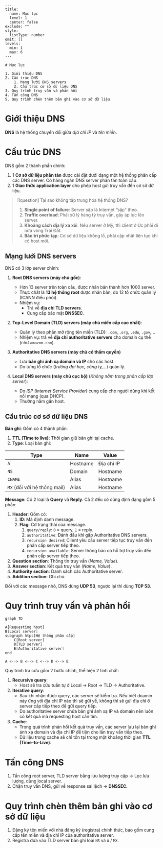 
```insta-toc
---
title:
  name: Mục lục
  level: 1
  center: false
exclude: ""
style:
  listType: number
omit: []
levels:
  min: 1
  max: 6
---

# Mục lục

1. Giới thiệu DNS
2. Cấu trúc DNS
    1. Mạng lưới DNS servers
    2. Cấu trúc cơ sở dữ liệu DNS
3. Quy trình truy vấn và phản hồi
4. Tấn công DNS
5. Quy trình chèn thêm bản ghi vào cơ sở dữ liệu
```


# Giới thiệu DNS

**DNS** là hệ thống chuyển đổi giữa *địa chỉ IP* và *tên miền*.

# Cấu trúc DNS

DNS gồm 2 thành phần chính:
1. 1 **Cơ sở dữ liệu phân tán** được cài đặt dưới dạng một hệ thống phân cấp các DNS server. Có hàng ngàn DNS server phân tán toàn cầu.
2. 1 **Giao thức application layer** cho phép host gửi truy vấn đến cơ sở dữ liệu.

>[!question] Tại sao không tập trung hóa hệ thống DNS?
>1. **Single point of failure**: Server sập là Internet “sập” theo.
>2. **Traffic overload**: Phải xử lý hàng tỷ truy vấn, gây áp lực lên server.
>3. **Khoảng cách địa lý xa xôi**: Nếu server ở Mỹ, thì client ở Úc phải đi nửa vòng Trái Đất.
>4. **Bảo trì phức tạp**: Cơ sở dữ liệu khổng lồ, phải cập nhật liên tục khi có host mới.

## Mạng lưới DNS servers

DNS có 3 lớp server chính:
1. **Root DNS servers (máy chủ gốc)**:
    - Hơn 13 server trên toàn cầu, được nhân bản thành hơn 1000 server.
    - Thực chất là **13 hệ thống root** được nhân bản, do 12 tổ chức quản lý (ICANN điều phối).
    - Nhiệm vụ:
	    - Trả về **địa chỉ TLD servers**.
	    - Cung cấp bảo mật **DNSSEC**.

2. **Top-Level Domain (TLD) servers (máy chủ miền cấp cao nhất)**:
    - Quản lý theo phần mở rộng tên miền (TLD): `.com`, `.org`, `.edu`, `.gov`,...
    - Nhiệm vụ: trả về **địa chỉ authoritative servers** cho domain cụ thể (như `amazon.com`).

3. **Authoritative DNS servers (máy chủ có thẩm quyền)**
    - Lưu **bản ghi ánh xạ domain và IP** cho các host.
    - Do từng tổ chức (*trường đại học, công ty,…*) quản lý.

4. **Local DNS servers (máy chủ cục bộ)** (*Không nằm trong phân cấp lớp server*):
	- Do *ISP (Internet Service Provider)* cung cấp cho người dùng khi kết nối mạng (qua DHCP).
	- Thường nằm gần host.

## Cấu trúc cơ sở dữ liệu DNS

**Bản ghi**: Gồm có 4 thành phần:
1. **TTL (Time to live)**: Thời gian giữ bản ghi tại cache.
2. **Type**: Loại bản ghi:

| Type                         | Name     | Value      |
| ---------------------------- | -------- | ---------- |
| `A`                          | Hostname | Địa chỉ IP |
| `NS`                         | Domain   | Hostname   |
| `CNAME`                      | Alias    | Hostname   |
| `MX` (đối với hệ thống mail) | Alias    | Hostname   |

**Message**: Có 2 loại là **Query** và **Reply**. Cả 2 đều có cùng định dạng gồm 5 phần:
1. **Header**: Gồm có:
	1. **ID**: Mã định danh message.
	2. **Flag**: Cờ trạng thái của message.
		1. `query/reply`: `0` = query, `1` = reply.
		2. `authoritative`: Đánh dấu khi gặp Authoritative DNS servers.
		3. `recursion desired`: Client yêu cầu server tiếp tục truy vấn đến phân cấp server tiếp theo.
		4. `recursion available`: Server thông báo có hỗ trợ truy vấn đến phân cấp server tiếp theo.
2. **Question section**: Thông tin truy vấn (*Name, Value*).
3. **Answer section**: Kết quả truy vấn (*Name, Value*).
4. **Authority section**: Danh sách các Authoritative server.
5. **Addition section**: Ghi chú.

Đối với các message nhỏ, DNS dùng **UDP 53**, ngược lại thì dùng **TCP 53**.

# Quy trình truy vấn và phản hồi

```mermaid
graph TD

A[Requesting host]
B[Local server]
subgraph htpc[Hệ thống phân cấp]
	C[Root server]
	D[TLD server]
	E[Authoritative server]
end

A <--> B <--> C <--> D <--> E

```

Quy trình tra cứu gồm 2 bước chính, thể hiện 2 tính chất:
1. **Recursive query**:
	- Host sẽ tra cứu tuần tự ở Local -> Root -> TLD -> Authoritative.
2. **Iterative query**:
	- Sau khi nhận được query, các server sẽ kiểm tra. Nếu biết doamin này ứng với địa chỉ IP nào thì sẽ gửi về, không thì sẽ gửi địa chỉ ở server cấp tiếp theo để gửi query tiếp.
	- Do authoritative server chứa bản ghi ánh xạ IP và domain nên luôn có kết quả mà requesting host cần tìm.
3. **Cache**:
	- Trong quá trình phản hồi kết quả truy vấn, các server lưu lại bản ghi ánh xạ domain và địa chỉ IP để tiện cho lần truy vấn tiếp theo.
	- Dữ liệu trong cache sẽ chỉ tồn tại trong một khoảng thời gian **TTL (Time-to-Live)**.

# Tấn công DNS

1. Tấn công root server, TLD server bằng lưu lượng truy cập -> Lọc lưu lượng, dùng local server.
2. Chặn truy vấn DNS, gửi về response sai lệch -> **DNSSEC**.

# Quy trình chèn thêm bản ghi vào cơ sở dữ liệu

1. Đăng ký tên miền với nhà đăng ký (registra) chính thức, bao gồm cung cấp tên miền  và địa chỉ IP của authoritative server.
2. Registra đưa vào TLD server bản ghi loại `NS` và `A` / `MX`.



















